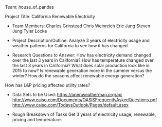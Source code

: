 Team: house_of_pandas

Project Title: 
California Renewable Electricity

- Team Members:
Charles Grinstead
Chris Weinreich
Eric Jung
Steven Jung
Tyler Locke

- Project Description/Outline:
Analyze 3 years of electricity usage and weather patterns for California to see how it has changed. 


- Research Questions to Answer:
How has electricity demand changed over the last 3 years in California?
How has temperature changed over the last 3 years in California?
What does solar production look like in 2015 to now?
Is renewable generation more in the summer versus the winter? 
How do the seasons affect renewable energy generation? 

How has L&P pricing affected utility rates?

- Data Sets to be Used:
https://openweathermap.org/api
http://www.caiso.com/Documents/OASISFrequentlyAskedQuestions.pdf
http://www.caiso.com/TodaysOutlook/Pages/default.aspx

- Rough Breakdown of Tasks
Get 3 years of electricity usage, renewable, pricing and temperature.

